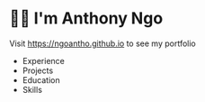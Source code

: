 # 🙋‍♂️ I'm Anthony Ngo

Visit https://ngoantho.github.io to see my portfolio
- Experience
- Projects
- Education
- Skills

